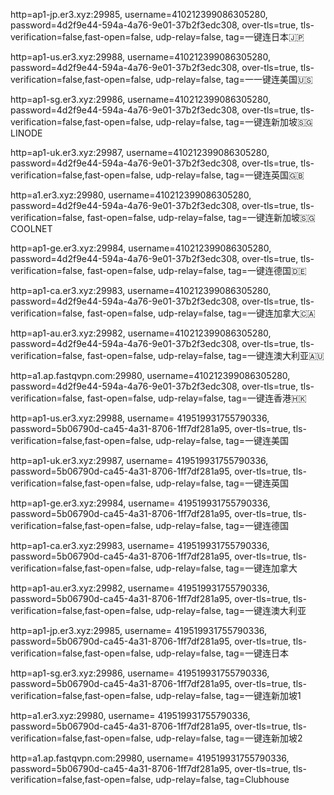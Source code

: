 http=ap1-jp.er3.xyz:29985, username=410212399086305280, password=4d2f9e44-594a-4a76-9e01-37b2f3edc308, over-tls=true, tls-verification=false,fast-open=false, udp-relay=false, tag=一键连日本🇯🇵

http=ap1-us.er3.xyz:29988, username=410212399086305280, password=4d2f9e44-594a-4a76-9e01-37b2f3edc308, over-tls=true, tls-verification=false,fast-open=false, udp-relay=false, tag=一一键连美国🇺🇸

http=ap1-sg.er3.xyz:29986, username=410212399086305280, password=4d2f9e44-594a-4a76-9e01-37b2f3edc308, over-tls=true, tls-verification=false,fast-open=false, udp-relay=false, tag=一键连新加坡🇸🇬LINODE

http=ap1-uk.er3.xyz:29987, username=410212399086305280, password=4d2f9e44-594a-4a76-9e01-37b2f3edc308, over-tls=true, tls-verification=false,fast-open=false, udp-relay=false, tag=一键连英国🇬🇧

http=a1.er3.xyz:29980, username=410212399086305280, password=4d2f9e44-594a-4a76-9e01-37b2f3edc308, over-tls=true, tls-verification=false, fast-open=false, udp-relay=false, tag=一键连新加坡🇸🇬COOLNET

http=ap1-ge.er3.xyz:29984, username=410212399086305280, password=4d2f9e44-594a-4a76-9e01-37b2f3edc308, over-tls=true, tls-verification=false, fast-open=false, udp-relay=false, tag=一键连德国🇩🇪

http=ap1-ca.er3.xyz:29983, username=410212399086305280, password=4d2f9e44-594a-4a76-9e01-37b2f3edc308, over-tls=true, tls-verification=false, fast-open=false, udp-relay=false, tag=一键连加拿大🇨🇦

http=ap1-au.er3.xyz:29982, username=410212399086305280, password=4d2f9e44-594a-4a76-9e01-37b2f3edc308, over-tls=true, tls-verification=false, fast-open=false, udp-relay=false, tag=一键连澳大利亚🇦🇺


http=a1.ap.fastqvpn.com:29980, username=410212399086305280, password=4d2f9e44-594a-4a76-9e01-37b2f3edc308, over-tls=true, tls-verification=false, fast-open=false, udp-relay=false, tag=一键连香港🇭🇰

http=ap1-us.er3.xyz:29988, username= 419519931755790336, password=5b06790d-ca45-4a31-8706-1ff7df281a95, over-tls=true, tls-verification=false,fast-open=false, udp-relay=false, tag=一键连美国

http=ap1-uk.er3.xyz:29987, username= 419519931755790336, password=5b06790d-ca45-4a31-8706-1ff7df281a95, over-tls=true, tls-verification=false,fast-open=false, udp-relay=false, tag=一键连英国

http=ap1-ge.er3.xyz:29984, username= 419519931755790336, password=5b06790d-ca45-4a31-8706-1ff7df281a95, over-tls=true, tls-verification=false,fast-open=false, udp-relay=false, tag=一键连德国

http=ap1-ca.er3.xyz:29983, username= 419519931755790336, password=5b06790d-ca45-4a31-8706-1ff7df281a95, over-tls=true, tls-verification=false,fast-open=false, udp-relay=false, tag=一键连加拿大

http=ap1-au.er3.xyz:29982, username= 419519931755790336, password=5b06790d-ca45-4a31-8706-1ff7df281a95, over-tls=true, tls-verification=false,fast-open=false, udp-relay=false, tag=一键连澳大利亚

http=ap1-jp.er3.xyz:29985, username= 419519931755790336, password=5b06790d-ca45-4a31-8706-1ff7df281a95, over-tls=true, tls-verification=false,fast-open=false, udp-relay=false, tag=一键连日本

http=ap1-sg.er3.xyz:29986, username= 419519931755790336, password=5b06790d-ca45-4a31-8706-1ff7df281a95, over-tls=true, tls-verification=false,fast-open=false, udp-relay=false, tag=一键连新加坡1

http=a1.er3.xyz:29980, username= 419519931755790336, password=5b06790d-ca45-4a31-8706-1ff7df281a95, over-tls=true, tls-verification=false,fast-open=false, udp-relay=false, tag=一键连新加坡2

http=a1.ap.fastqvpn.com:29980, username= 419519931755790336, password=5b06790d-ca45-4a31-8706-1ff7df281a95, over-tls=true, tls-verification=false,fast-open=false, udp-relay=false, tag=Clubhouse


